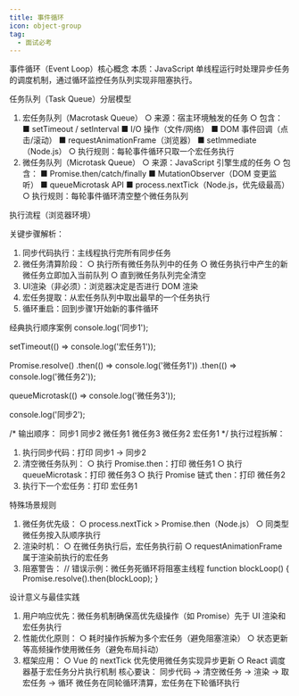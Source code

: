 ```yaml
---
title: 事件循环
icon: object-group
tag:
  - 面试必考
---
```




事件循环（Event Loop）核心概念
本质：JavaScript 单线程运行时处理异步任务的调度机制，通过循环监控任务队列实现非阻塞执行。

任务队列（Task Queue）分层模型
1. 宏任务队列（Macrotask Queue）
  ○ 来源：宿主环境触发的任务
  ○ 包含：
    ■ setTimeout / setInterval
    ■ I/O 操作（文件/网络）
    ■ DOM 事件回调（点击/滚动）
    ■ requestAnimationFrame（浏览器）
    ■ setImmediate（Node.js）
  ○ 执行规则：每轮事件循环只取一个宏任务执行
2. 微任务队列（Microtask Queue）
  ○ 来源：JavaScript 引擎生成的任务
  ○ 包含：
    ■ Promise.then/catch/finally
    ■ MutationObserver（DOM 变更监听）
    ■ queueMicrotask API
    ■ process.nextTick（Node.js，优先级最高）
  ○ 执行规则：每轮事件循环清空整个微任务队列

执行流程（浏览器环境）

关键步骤解析：
1. 同步代码执行：主线程执行完所有同步任务
2. 微任务清算阶段：
  ○ 执行所有微任务队列中的任务
  ○ 微任务执行中产生的新微任务立即加入当前队列
  ○ 直到微任务队列完全清空
3. UI渲染（非必须）：浏览器决定是否进行 DOM 渲染
4. 宏任务提取：从宏任务队列中取出最早的一个任务执行
5. 循环重启：回到步骤1开始新的事件循环

经典执行顺序案例
console.log('同步1');

setTimeout(() => console.log('宏任务1'));

Promise.resolve()
  .then(() => console.log('微任务1'))
  .then(() => console.log('微任务2'));

queueMicrotask(() => console.log('微任务3'));

console.log('同步2');

/* 输出顺序：
   同步1
   同步2
   微任务1
   微任务3
   微任务2
   宏任务1
*/
执行过程拆解：
1. 执行同步代码：打印 同步1 → 同步2
2. 清空微任务队列：
  ○ 执行 Promise.then：打印 微任务1
  ○ 执行 queueMicrotask：打印 微任务3
  ○ 执行 Promise 链式 then：打印 微任务2
3. 执行下一个宏任务：打印 宏任务1

特殊场景规则
1. 微任务优先级：
  ○ process.nextTick > Promise.then（Node.js）
  ○ 同类型微任务按入队顺序执行
2. 渲染时机：
  ○ 在微任务执行后，宏任务执行前
  ○ requestAnimationFrame 属于渲染前执行的宏任务
3. 阻塞警告：
// 错误示例：微任务死循环将阻塞主线程
function blockLoop() {
  Promise.resolve().then(blockLoop);
}

设计意义与最佳实践
1. 用户响应优先：微任务机制确保高优先级操作（如 Promise）先于 UI 渲染和宏任务执行
2. 性能优化原则：
  ○ 耗时操作拆解为多个宏任务（避免阻塞渲染）
  ○ 状态更新等高频操作使用微任务（避免布局抖动）
3. 框架应用：
  ○ Vue 的 nextTick 优先使用微任务实现异步更新
  ○ React 调度器基于宏任务分片执行机制
核心要诀：
同步代码 → 清空微任务 → 渲染 → 取宏任务 → 循环
微任务在同轮循环清算，宏任务在下轮循环执行